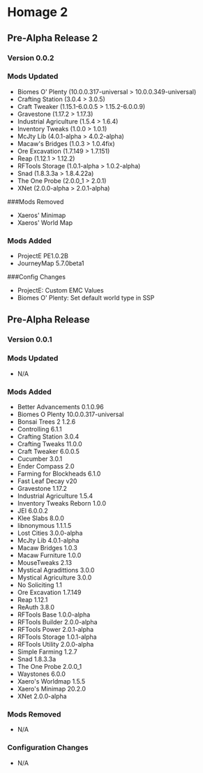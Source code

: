 # Homage 2  
## Pre-Alpha Release 2  
### Version 0.0.2  
### Mods Updated  
- Biomes O' Plenty (10.0.0.317-universal > 10.0.0.349-universal)  
- Crafting Station (3.0.4 > 3.0.5)  
- Craft Tweaker (1.15.1-6.0.0.5 > 1.15.2-6.0.0.9)  
- Gravestone (1.17.2 > 1.17.3)  
- Industrial Agriculture (1.5.4 > 1.6.4)  
- Inventory Tweaks (1.0.0 > 1.0.1)  
- McJty Lib (4.0.1-alpha > 4.0.2-alpha)  
- Macaw's Bridges (1.0.3 > 1.0.4fix)  
- Ore Excavation (1.7.149 > 1.7.151)  
- Reap (1.12.1 > 1.12.2)  
- RFTools Storage (1.0.1-alpha > 1.0.2-alpha)  
- Snad (1.8.3.3a > 1.8.4.22a)  
- The One Probe (2.0.0_1 > 2.0.1)  
- XNet (2.0.0-alpha > 2.0.1-alpha)  

###Mods Removed  
- Xaeros' Minimap  
- Xaeros' World Map  

### Mods Added  
- ProjectE PE1.0.2B  
- JourneyMap  5.7.0beta1

###Config Changes  
- ProjectE: Custom EMC Values  
- Biomes O' Plenty: Set default world type in SSP  

## Pre-Alpha Release  
### Version 0.0.1  
### Mods Updated  
- N/A  

### Mods Added  
- Better Advancements 0.1.0.96  
- Biomes O Plenty 10.0.0.317-universal  
- Bonsai Trees 2 1.2.6  
- Controlling 6.1.1  
- Crafting Station 3.0.4  
- Crafting Tweaks 11.0.0  
- Craft Tweaker 6.0.0.5  
- Cucumber  3.0.1  
- Ender Compass 2.0  
- Farming for Blockheads 6.1.0  
- Fast Leaf Decay v20  
- Gravestone 1.17.2  
- Industrial Agriculture 1.5.4  
- Inventory Tweaks Reborn 1.0.0  
- JEI 6.0.0.2
- Klee Slabs 8.0.0  
- libnonymous 1.1.1.5  
- Lost Cities 3.0.0-alpha  
- McJty Lib 4.0.1-alpha  
- Macaw Bridges 1.0.3  
- Macaw Furniture 1.0.0  
- MouseTweaks 2.13  
- Mystical Agradittions 3.0.0  
- Mystical Agriculture 3.0.0  
- No Soliciting 1.1  
- Ore Excavation 1.7.149  
- Reap 1.12.1  
- ReAuth 3.8.0  
- RFTools Base 1.0.0-alpha  
- RFTools Builder 2.0.0-alpha  
- RFTools Power 2.0.1-alpha  
- RFTools Storage 1.0.1-alpha  
- RFTools Utility 2.0.0-alpha  
- Simple Farming 1.2.7  
- Snad 1.8.3.3a  
- The One Probe 2.0.0_1  
- Waystones 6.0.0  
- Xaero's Worldmap 1.5.5  
- Xaero's Minimap 20.2.0  
- XNet 2.0.0-alpha  

### Mods Removed  
- N/A  

### Configuration Changes  
- N/A  

